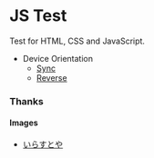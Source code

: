 # JS Test
Test for HTML, CSS and JavaScript.

- Device Orientation
  - [Sync](https://sakapon.github.io/JS-Test/DeviceOrientation/sync)
  - [Reverse](https://sakapon.github.io/JS-Test/DeviceOrientation/reverse)

### Thanks
#### Images
- [いらすとや](http://www.irasutoya.com/)
